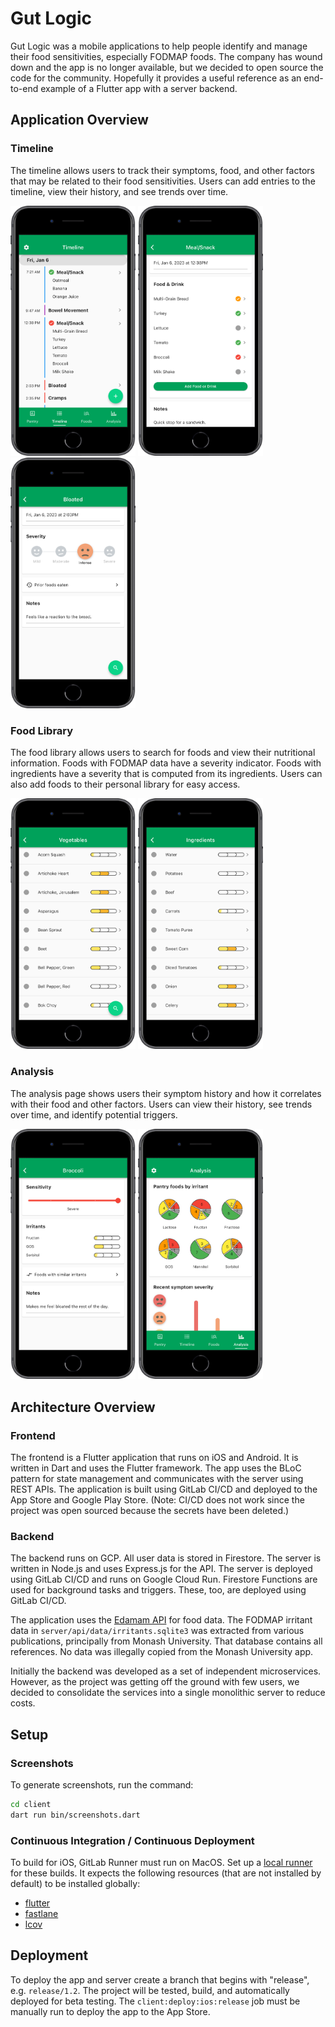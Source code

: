 # Gut Logic

Gut Logic was a mobile applications to help people identify and manage their food sensitivities, especially FODMAP foods. The company has wound down and the app is no longer available, but we decided to open source the code for the community. Hopefully it provides a useful reference as an end-to-end example of a Flutter app with a server backend.

## Application Overview

### Timeline

The timeline allows users to track their symptoms, food, and other factors that may be related to their food sensitivities. Users can add entries to the timeline, view their history, and see trends over time.

<p float="left">
  <img src="img/timeline.png" width="200" />
  <img src="img/meal.png" width="200" /> 
  <img src="img/symptom.png" width="200" /> 
</p>

### Food Library

The food library allows users to search for foods and view their nutritional information. Foods with FODMAP data have a severity indicator. Foods with ingredients have a severity that is computed from its ingredients. Users can also add foods to their personal library for easy access.

<p float="left">
  <img src="img/browse.png" width="200" />
  <img src="img/ingredients.png" width="200" /> 


### Analysis

The analysis page shows users their symptom history and how it correlates with their food and other factors. Users can view their history, see trends over time, and identify potential triggers.

<p float="left">
  <img src="img/sensitivity.png" width="200" />
  <img src="img/analysis.png" width="200" />

## Architecture Overview

### Frontend

The frontend is a Flutter application that runs on iOS and Android. It is written in Dart and uses the Flutter framework. The app uses the BLoC pattern for state management and communicates with the server using REST APIs. The application is built using GitLab CI/CD and deployed to the App Store and Google Play Store. (Note: CI/CD does not work since the project was open sourced because the secrets have been deleted.)

### Backend

The backend runs on GCP. All user data is stored in Firestore. The server is written in Node.js and uses Express.js for the API. The server is deployed using GitLab CI/CD and runs on Google Cloud Run. Firestore Functions are used for background tasks and triggers. These, too, are deployed using GitLab CI/CD.

The application uses the [Edamam API](https://developer.edamam.com/food-database-api) for food data. The FODMAP irritant data in `server/api/data/irritants.sqlite3` was extracted from various publications, principally from Monash University. That database contains all references. No data was illegally copied from the Monash University app.

Initially the backend was developed as a set of independent microservices. However, as the project was getting off the ground with few users, we decided to consolidate the services into a single monolithic server to reduce costs.

## Setup

### Screenshots

To generate screenshots, run the command:

```bash
cd client
dart run bin/screenshots.dart
```

### Continuous Integration / Continuous Deployment

To build for iOS, GitLab Runner must run on MacOS. Set up a
[local runner](https://docs.gitlab.com/runner/install/osx.html) for these
builds. It expects the following resources (that are not installed by default)
to be installed globally:

- [flutter](https://flutter.dev/docs/get-started/install)
- [fastlane](https://docs.fastlane.tools/getting-started/ios/setup/)
- [lcov](https://formulae.brew.sh/formula/lcov)

## Deployment

To deploy the app and server create a branch that begins with "release", e.g.
`release/1.2`. The project will be tested, build, and automatically deployed for
beta testing. The `client:deploy:ios:release` job must be manually run to deploy
the app to the App Store.
